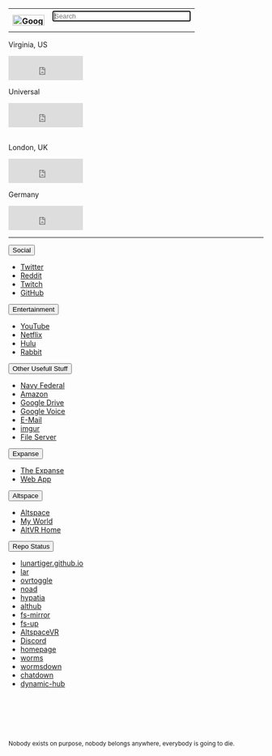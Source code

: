 <table>
	<tr>
		<th><a href='https://www.google.com/'><img src="https://lunartiger.github.io/homepage/img/Google.png" alt="Google" height="21" width="63"></a></th>
		<th>
			<form method="get" action="https://www.google.com/search">
				<input type="text" name="q" size="31" value="" placeholder="Search" autofocus>
			</form>
		</th>
	</tr>
</table>
<div class="clock center">
	<div class="clock leftside center">
		<p>Virginia, US</p>
		<iframe src="https://freesecure.timeanddate.com/clock/i6hjhu2u/n179/fn12/fs18/fc00be00/tc000/pct/ftb/bas2/bac006900/pa4/tt0/tw0/tm1/td2/th1/ta1/tb4" frameborder="0" width="147" height="48" allowTransparency="true"></iframe>
	</div>
	<div class="clock rightside center" style="float">
		<p>Universal</p>
		<iframe src="https://freesecure.timeanddate.com/clock/i6hjhu2u/n1440/fn12/fs18/fc00be00/tc000/pct/ftb/bas2/bac006900/pa4/tt0/tw0/tm1/td2/th1/ta1/tb4" frameborder="0" width="147" height="48" allowTransparency="true"></iframe>
	</div>
	<br>
	<div class="clock leftside center">
		<p>London, UK</p>
		<iframe src="https://freesecure.timeanddate.com/clock/i6hjhu2u/n136/fn12/fs18/fc00be00/tc000/pct/ftb/bas2/bac006900/pa4/tt0/tw0/tm1/td2/th1/ta1/tb4" frameborder="0" width="147" height="48" allowTransparency="true"></iframe>
	</div>
	<div class="clock rightside center">
		<p>Germany</p>
		<iframe src="https://freesecure.timeanddate.com/clock/i6hjhu2u/n37/fn12/fs18/fc00be00/tc000/pct/ftb/bas2/bac006900/pa4/tt0/tw0/tm1/td2/th1/ta1/tb4" frameborder="0" width="147" height="48" allowTransparency="true"></iframe>
	</div>
</div>
<hr />
<div class="encase">
	<button class="collapsible" id="social" data-parent="social" data-child="social-child">Social</button>
	<div id="social-child" class="innertext" data-parent="social">
		<nav>
			<ul>
				<li><a id="twitter" href="https://twitter.com" data-parent="social">Twitter</a></li>
				<li><a href="https://www.reddit.com/" data-parent="social">Reddit</a></li>
				<li><a href="https://www.twitch.tv" data-parent="social">Twitch</a></li>
				<li><a href="https://github.com" data-parent="social">GitHub</a></li>
			</ul>
		</nav>
	</div>
	<button class="collapsible" id="entertainment" data-parent="entertainment" data-child="entertainment-child">Entertainment</button>
	<div id="entertainment-child" class="innertext" data-parent="entertainment">
		<nav>
			<ul>
				<li><a id="youtube" href="https://www.youtube.com/feed/subscriptions" data-parent="entertainment">YouTube</a></li>
				<li><a id="netflix" href="https://www.netflix.com/browse" data-parent="entertainment">Netflix</a></li>
				<li><a id="hulu" href="https://www.hulu.com/" data-parent="entertainment">Hulu</a></li>
				<li><a id="rabbit" href="https://www.rabb.it" data-parent="entertainment">Rabbit</a></li>
			</ul>
		</nav>
	</div>
	<button class="collapsible" id="other" data-parent="other" data-child="other-child">Other Usefull Stuff</button>
	<div id="other-child" class="innertext" data-parent="other">
		<nav>
			<ul>
				<li><a id="navyfederal" href="https://www.navyfederal.org/" data-parent="other">Navy Federal</a></li>
				<li><a id="amazon" href="https://smile.amazon.com/" data-parent="other">Amazon</a></li>
				<li><a id="gdrive" href="https://drive.google.com/drive/my-drive" data-parent="other">Google Drive</a></li>
				<li><a id="gvoice" href="https://voice.google.com/messages" data-parent="other">Google Voice</a></li>
				<li><a id="email" href="https://outlook.live.com/owa/" data-parent="other">E-Mail</a></li>
				<li><a id="imgur" href="https://imgur.com/" data-parent="other">imgur</a></li>
				<li><a id="fileserver" href="http://lunar.zapto.org" data-parent="other">File Server</a></li>
			</ul>
		</nav>
	</div>
	<button class="collapsible" id="expanse" data-parent="expanse" data-child="expanse-child">Expanse</button>
	<div id="expanse-child" class="innertext" data-parent="expanse">
		<nav>
			<ul>
				<li><a id="theexpanse" href="https://theexpanse.app/">The Expanse</a></li>
				<li><a id="webapp" href="https://app.theexpanse.app/">Web App</a></li>
			</ul>
		</nav>
	</div>
	<button class="collapsible" id="altspace" data-parent="altspace" data-child="altspace-child">Altspace</button>
	<div id="altspace-child" class="innertext" data-parent="altspace">
		<nav>
			<ul>
				<li><a href="https://account.altvr.com/">Altspace</a></li>
				<li><a href="https://account.altvr.com/worlds/954689156213113037">My World</a></li>
				<li><a href="https://altspacevr.github.io/homepages/main-links.html">AltVR Home</a></li>
			</ul>
		</nav>
	</div>
	<button class="collapsible" id="repo" data-parent="repo" data-child="repo-child">Repo Status</button>
	<div id="repo-child" class="innertext" data-parent="repo">
		<nav>
			<ul>
				<li><a href="https://github.com/LunarTiger/lunartiger.github.io/settings/pages/status">lunartiger.github.io</a></li>
				<li><a href="https://github.com/LunarTiger/lar/settings/pages/status">lar</a></li>
				<li><a href="https://github.com/LunarTiger/ovrtoggle/settings/pages/status">ovrtoggle</a></li>
				<li><a href="https://github.com/LunarTiger/noad/settings/pages/status">noad</a></li>
				<li><a href="https://github.com/LunarTiger/hypatia/settings/pages/status">hypatia</a></li>
				<li><a href="https://github.com/LunarTiger/althub/settings/pages/status">althub</a></li>
				<li><a href="https://github.com/LunarTiger/fs-mirror/settings/pages/status">fs-mirror</a></li>
				<li><a href="https://github.com/LunarTiger/fs-up/settings/pages/status">fs-up</a></li>
				<li><a href="https://github.com/LunarTiger/AltspaceVR/settings/pages/status">AltspaceVR</a></li>
				<li><a href="https://github.com/LunarTiger/Discord/settings/pages/status">Discord</a></li>
				<li><a href="https://github.com/LunarTiger/homepage/settings/pages/status">homepage</a></li>
				<li><a href="https://github.com/LunarTiger/worms/settings/pages/status">worms</a></li>
				<li><a href="https://github.com/LunarTiger/wormsdown/settings/pages/status">wormsdown</a></li>
				<li><a href="https://github.com/LunarTiger/chatdown/settings/pages/status">chatdown</a></li>
				<li><a href="https://github.com/LunarTiger/dynamic-hub/settings/pages/status">dynamic-hub</a></li>
			</ul>
		</nav>
	</div>
</div>
<hr style="height:75px; visibility:hidden;" />
<footer>
	<small>Nobody exists on purpose, nobody belongs anywhere, everybody is going to die.</small>
</footer>
